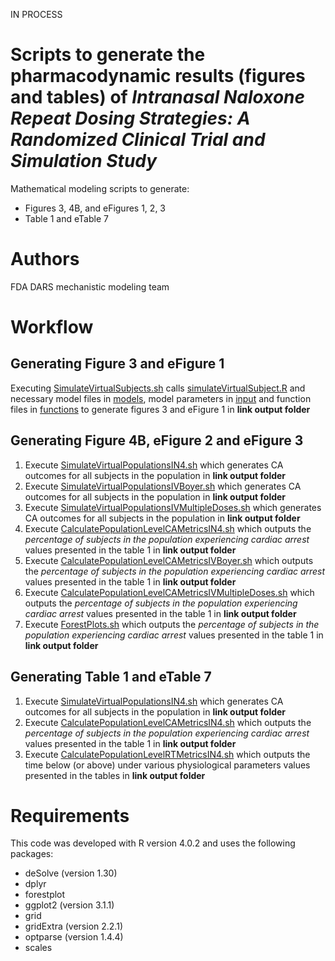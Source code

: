 IN PROCESS

# Scripts to generate the pharmacodynamic results (figures and tables) of _Intranasal Naloxone Repeat Dosing Strategies: A Randomized Clinical Trial and Simulation Study_ 
Mathematical modeling scripts to generate:
* Figures 3, 4B, and eFigures 1, 2, 3 
* Table 1 and eTable 7

# Authors
FDA DARS mechanistic modeling team

# Workflow
## Generating Figure 3 and eFigure 1
Executing [SimulateVirtualSubjects.sh](SimulateVirtualSubjects.sh) calls [simulateVirtualSubject.R](simulateVirtualSubject.R) and necessary 
model files in [models](https://github.com/FDA/Mechanistic-PK-PD-Model-to-Rescue-Opioid-Overdose/tree/1d837704adb995684fc0ce584260776abf7e40a6/pharmacodynamic%20figures/models), 
model parameters in [input](https://github.com/FDA/Mechanistic-PK-PD-Model-to-Rescue-Opioid-Overdose/tree/1d837704adb995684fc0ce584260776abf7e40a6/pharmacodynamic%20figures/input) and 
function files in [functions](https://github.com/FDA/Mechanistic-PK-PD-Model-to-Rescue-Opioid-Overdose/tree/1d837704adb995684fc0ce584260776abf7e40a6/pharmacodynamic%20figures/functions) to generate figures 3 and eFigure 1 in **link output folder**

## Generating Figure 4B, eFigure 2 and eFigure 3
1. Execute [SimulateVirtualPopulationsIN4.sh](https://github.com/FDA/Mechanistic-PK-PD-Model-to-Rescue-Opioid-Overdose/blob/7b1f5754700fc88e406a43e07078b519492768b3/pharmacodynamic%20figures/SimulateVirtualPopulationsIN4.sh) which generates CA outcomes for all subjects in the population in **link output folder**
2. Execute [SimulateVirtualPopulationsIVBoyer.sh](https://github.com/FDA/Mechanistic-PK-PD-Model-to-Rescue-Opioid-Overdose/blob/7b1f5754700fc88e406a43e07078b519492768b3/pharmacodynamic%20figures/SimulateVirtualPopulationsIVBoyer.sh) which generates CA outcomes for all subjects in the population in **link output folder**
3. Execute [SimulateVirtualPopulationsIVMultipleDoses.sh](https://github.com/FDA/Mechanistic-PK-PD-Model-to-Rescue-Opioid-Overdose/blob/7b1f5754700fc88e406a43e07078b519492768b3/pharmacodynamic%20figures/SimulateVirtualPopulationsIVMultipleDoses.sh) which generates CA outcomes for all subjects in the population in **link output folder**
4. Execute [CalculatePopulationLevelCAMetricsIN4.sh](https://github.com/FDA/Mechanistic-PK-PD-Model-to-Rescue-Opioid-Overdose/blob/7b1f5754700fc88e406a43e07078b519492768b3/pharmacodynamic%20figures/CalculatePopulationLevelCAMetricsIN4.sh) which outputs the _percentage of subjects in the population experiencing cardiac arrest_ values presented in the table 1 in **link output folder**
5. Execute [CalculatePopulationLevelCAMetricsIVBoyer.sh](https://github.com/FDA/Mechanistic-PK-PD-Model-to-Rescue-Opioid-Overdose/blob/7b1f5754700fc88e406a43e07078b519492768b3/pharmacodynamic%20figures/CalculatePopulationLevelCAMetricsIVBoyer.sh) which outputs the _percentage of subjects in the population experiencing cardiac arrest_ values presented in the table 1 in **link output folder**
6. Execute [CalculatePopulationLevelCAMetricsIVMultipleDoses.sh](https://github.com/FDA/Mechanistic-PK-PD-Model-to-Rescue-Opioid-Overdose/blob/7b1f5754700fc88e406a43e07078b519492768b3/pharmacodynamic%20figures/CalculatePopulationLevelCAMetricsIVMultipleDoses.sh) which outputs the _percentage of subjects in the population experiencing cardiac arrest_ values presented in the table 1 in **link output folder**
7. Execute [ForestPlots.sh](https://github.com/FDA/Mechanistic-PK-PD-Model-to-Rescue-Opioid-Overdose/blob/7b1f5754700fc88e406a43e07078b519492768b3/pharmacodynamic%20figures/ForestPlots.sh) which outputs the _percentage of subjects in the population experiencing cardiac arrest_ values presented in the table 1 in **link output folder**

## Generating Table 1 and eTable 7
1. Execute [SimulateVirtualPopulationsIN4.sh](https://github.com/FDA/Mechanistic-PK-PD-Model-to-Rescue-Opioid-Overdose/blob/7b1f5754700fc88e406a43e07078b519492768b3/pharmacodynamic%20figures/SimulateVirtualPopulationsIN4.sh) which generates CA outcomes for all subjects in the population in **link output folder**
2. Execute [CalculatePopulationLevelCAMetricsIN4.sh](https://github.com/FDA/Mechanistic-PK-PD-Model-to-Rescue-Opioid-Overdose/blob/7b1f5754700fc88e406a43e07078b519492768b3/pharmacodynamic%20figures/CalculatePopulationLevelCAMetricsIN4.sh) which outputs the _percentage of subjects in the population experiencing cardiac arrest_ values presented in the table 1 in **link output folder**
3. Execute [CalculatePopulationLevelRTMetricsIN4.sh](https://github.com/FDA/Mechanistic-PK-PD-Model-to-Rescue-Opioid-Overdose/blob/7b1f5754700fc88e406a43e07078b519492768b3/pharmacodynamic%20figures/CalculatePopulationLevelRTMetricsIN4.sh) which outputs the time below (or above) under various physiological parameters values presented in the tables in **link output folder**

# Requirements
This code was developed with R version 4.0.2 and uses the following packages:
*	deSolve (version 1.30)
*	dplyr
*	forestplot
*	ggplot2 (version 3.1.1)
*	grid
*	gridExtra (version 2.2.1)
*	optparse (version 1.4.4)
*	scales



